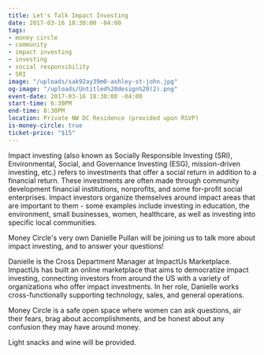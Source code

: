 ```yaml
---
title: Let's Talk Impact Investing
date: 2017-03-16 18:30:00 -04:00
tags:
- money circle
- community
- impact investing
- investing
- social responsibility
- SRI
image: "/uploads/sak92ay39m0-ashley-st-john.jpg"
og-image: "/uploads/Untitled%20design%20(2).png"
event-date: 2017-03-16 18:30:00 -04:00
start-time: 6:30PM
end-time: 8:30PM
location: Private NW DC Residence (provided upon RSVP)
is-money-circle: true
ticket-price: "$15"
---
```


Impact investing (also known as Socially Responsible Investing (SRI), Environmental, Social, and Governance Investing (ESG), mission-driven investing, etc.) refers to investments that offer a social return in addition to a financial return. These investments are often made through community development financial institutions, nonprofits, and some for-profit social enterprises. Impact investors organize themselves around impact areas that are important to them - some examples include investing in education, the environment, small businesses, women, healthcare, as well as investing into specific local communities.

Money Circle's very own Danielle Pullan will be joining us to talk more about impact investing, and to answer your questions!

Danielle is the Cross Department Manager at ImpactUs Marketplace. ImpactUs has built an online marketplace that aims to democratize impact investing, connecting investors from around the US with a variety of organizations who offer impact investments. In her role, Danielle works cross-functionally supporting technology, sales, and general operations.

Money Circle is a safe open space where women can ask questions, air their fears, brag about accomplishments, and be honest about any confusion they may have around money.

Light snacks and wine will be provided. 